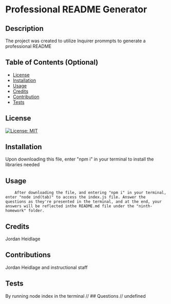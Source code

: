 # Professional README Generator

  ## Description
  The project was created to utilize Inquirer prommpts to generate a professional README
  ## Table of Contents (Optional)
  - [License](#license)
  - [Installation](#installation)
  - [Usage](#usage)
  - [Credits](#credits)
  - [Contribution](#contributions)
  - [Tests](#tests)

  ## License
  [![License: MIT](https://img.shields.io/badge/License-MIT-yellow.svg)](https://opensource.org/licenses/MIT)
  ## Installation
  Upon downloading this file, enter "npm i" in your terminal to install the libraries needed
  ## Usage
        After downloading the file, and entering "npm i" in your terminal, enter "node ind(tab)" to access the index.js file. Answer the questions as they're presented in the terminal, and at the end, your answers will be reflected inthe README.md file under the "ninth-homework" folder.       
  ## Credits
  Jordan Heidlage
  ## Contributions
  Jordan Heidlage and instructional staff
  ## Tests
  By running node index in the terminal
  // ## Questions
  // undefined
